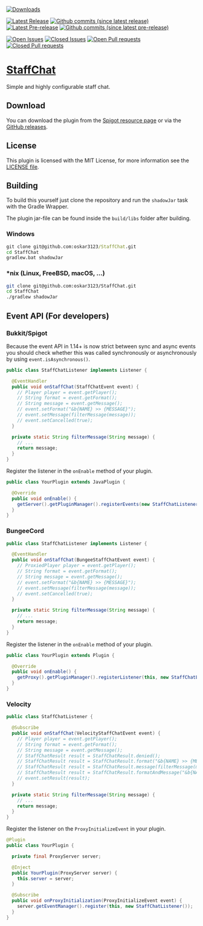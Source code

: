 [![Downloads](https://img.shields.io/github/downloads/oskar3123/StaffChat/total.svg?style=flat)](https://github.com/oskar3123/StaffChat/releases/latest)

[![Latest Release](https://img.shields.io/github/v/release/oskar3123/StaffChat.svg?style=flat)](https://github.com/oskar3123/StaffChat/releases/latest)
[![Github commits (since latest release)](https://img.shields.io/github/commits-since/oskar3123/StaffChat/latest.svg?style=flat)](https://github.com/oskar3123/StaffChat/commits/master)
[![Latest Pre-release](https://img.shields.io/github/v/release/oskar3123/StaffChat.svg?style=flat&include_prereleases)](https://github.com/oskar3123/StaffChat/releases)
[![Github commits (since latest pre-release)](https://img.shields.io/github/commits-since/oskar3123/StaffChat/latest.svg?style=flat&include_prereleases)](https://github.com/oskar3123/StaffChat/commits/master)

[![Open Issues](https://img.shields.io/github/issues/oskar3123/StaffChat)](https://github.com/oskar3123/StaffChat/issues?q=is%3Aopen+is%3Aissue)
[![Closed Issues](https://img.shields.io/github/issues-closed/oskar3123/StaffChat)](https://github.com/oskar3123/StaffChat/issues?q=is%3Aissue+is%3Aclosed)
[![Open Pull requests](https://img.shields.io/github/issues-pr/oskar3123/StaffChat)](https://github.com/oskar3123/StaffChat/pulls?q=is%3Aopen+is%3Apr)
[![Closed Pull requests](https://img.shields.io/github/issues-pr-closed/oskar3123/StaffChat)](https://github.com/oskar3123/StaffChat/pulls?q=is%3Apr+is%3Aclosed)

# [StaffChat](https://oskar3123.github.io/StaffChat)

Simple and highly configurable staff chat.

## Download

You can download the plugin from
the [Spigot resource page](https://www.spigotmc.org/resources/37804/) or via
the [GitHub releases](https://github.com/oskar3123/StaffChat/releases).

## License

This plugin is licensed with the MIT License, for more information see
the [LICENSE file](https://github.com/oskar3123/StaffChat/blob/master/LICENSE).

## Building

To build this yourself just clone the repository and run the `shadowJar` task with the Gradle
Wrapper.

The plugin jar-file can be found inside the `build/libs` folder after building.

### Windows

```bat
git clone git@github.com:oskar3123/StaffChat.git
cd StaffChat
gradlew.bat shadowJar
```

### *nix (Linux, FreeBSD, macOS, ...)

```bash
git clone git@github.com:oskar3123/StaffChat.git
cd StaffChat
./gradlew shadowJar
```

## Event API (For developers)

### Bukkit/Spigot

Because the event API in 1.14+ is now strict between sync and async events you should check whether
this was called synchronously or asynchronously by using `event.isAsynchronous()`.

```java
public class StaffChatListener implements Listener {

  @EventHandler
  public void onStaffChat(StaffChatEvent event) {
    // Player player = event.getPlayer();
    // String format = event.getFormat();
    // String message = event.getMessage();
    // event.setFormat("&b{NAME} >> {MESSAGE}");
    // event.setMessage(filterMessage(message));
    // event.setCancelled(true);
  }

  private static String filterMessage(String message) {
    // ...
    return message;
  }
}
```

Register the listener in the `onEnable` method of your plugin.

```java
public class YourPlugin extends JavaPlugin {

  @Override
  public void onEnable() {
    getServer().getPluginManager().registerEvents(new StaffChatListener(), this);
  }
}
```

### BungeeCord

```java
public class StaffChatListener implements Listener {

  @EventHandler
  public void onStaffChat(BungeeStaffChatEvent event) {
    // ProxiedPlayer player = event.getPlayer();
    // String format = event.getFormat();
    // String message = event.getMessage();
    // event.setFormat("&b{NAME} >> {MESSAGE}");
    // event.setMessage(filterMessage(message));
    // event.setCancelled(true);
  }

  private static String filterMessage(String message) {
    // ...
    return message;
  }
}
```

Register the listener in the `onEnable` method of your plugin.

```java
public class YourPlugin extends Plugin {

  @Override
  public void onEnable() {
    getProxy().getPluginManager().registerListener(this, new StaffChatListener());
  }
}
```

### Velocity

```java
public class StaffChatListener {

  @Subscribe
  public void onStaffChat(VelocityStaffChatEvent event) {
    // Player player = event.getPlayer();
    // String format = event.getFormat();
    // String message = event.getMessage();
    // StaffChatResult result = StaffChatResult.denied();
    // StaffChatResult result = StaffChatResult.format("&b{NAME} >> {MESSAGE}");
    // StaffChatResult result = StaffChatResult.message(filterMessage(message));
    // StaffChatResult result = StaffChatResult.formatAndMessage("&b{NAME} >> {MESSAGE}", filterMessage(message));
    // event.setResult(result);
  }

  private static String filterMessage(String message) {
    // ...
    return message;
  }
}
```

Register the listener on the `ProxyInitializeEvent` in your plugin.

```java
@Plugin
public class YourPlugin {

  private final ProxyServer server;

  @Inject
  public YourPlugin(ProxyServer server) {
    this.server = server;
  }

  @Subscribe
  public void onProxyInitialization(ProxyInitializeEvent event) {
    server.getEventManager().register(this, new StaffChatListener());
  }
}
```
